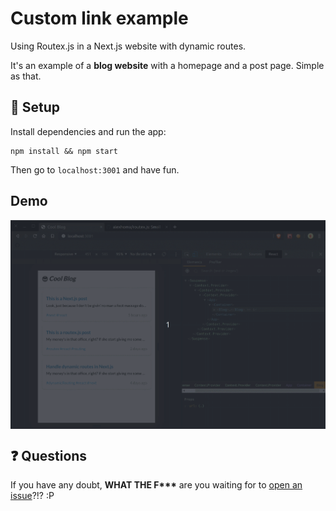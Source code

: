 # Custom link example

Using Routex.js in a Next.js website with dynamic routes.

It's an example of a **blog website** with a homepage and a post page. Simple as that.

## :wrench: Setup

Install dependencies and run the app:

```
npm install && npm start
```

Then go to `localhost:3001` and have fun.

## Demo

<img src="./demo.gif" max-height="500px" align="center" />

## :question: Questions

If you have any doubt, **WHAT THE F\*\*\*** are you waiting for to [open an issue](https://github.com/alexhoma/routex.js/issues/new)?!? :P
